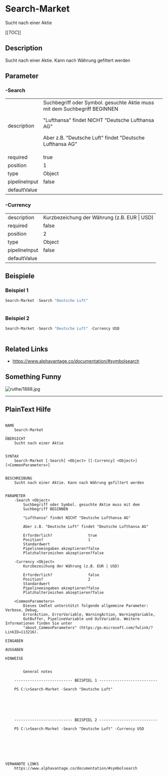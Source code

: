 ﻿# Search-Market
Sucht nach einer Aktie


[[_TOC_]]

## Description


Sucht nach einer Aktie. Kann nach Währung gefiltert werden





## Parameter

### -Search


<table><tr><td>description</td><td>
Suchbegriff oder Symbol. gesuchte Aktie muss mit dem
Suchbegriff BEGINNEN

"Lufthansa" findet NICHT "Deutsche Lufthansa AG"

Aber z.B. "Deutsche Luft" findet "Deutsche Lufthansa AG"



</td></tr>
<tr><td>required</td><td>true
</td></tr>
<tr><td>position</td><td>1
</td></tr>
<tr><td>type</td><td>Object
</td></tr>
<tr><td>pipelineInput</td><td>false
</td></tr>
<tr><td>defaultValue</td><td>
</td></tr>
</table>

### -Currency


<table><tr><td>description</td><td>
Kurzbezeichung der Währung (z.B. EUR | USD)



</td></tr>
<tr><td>required</td><td>false
</td></tr>
<tr><td>position</td><td>2
</td></tr>
<tr><td>type</td><td>Object
</td></tr>
<tr><td>pipelineInput</td><td>false
</td></tr>
<tr><td>defaultValue</td><td>
</td></tr>
</table>

## Beispiele

### Beispiel 1
```powershell
Search-Market -Search "Deutsche Luft"
     
```
### Beispiel 2
```powershell
Search-Market -Search "Deutsche Luft" -Currency USD
     
```
## Related Links

 * https://www.alphavantage.co/documentation/#symbolsearch

## Something Funny

![ruthe/1888.jpg](../../../doc/resource/comics/ruthe/1888.jpg)

---
## PlainText Hilfe

```

NAME
    Search-Market
    
ÜBERSICHT
    Sucht nach einer Aktie
    
    
SYNTAX
    Search-Market [-Search] <Object> [[-Currency] <Object>] [<CommonParameters>]
    
    
BESCHREIBUNG
    Sucht nach einer Aktie. Kann nach Währung gefiltert werden
    

PARAMETER
    -Search <Object>
        Suchbegriff oder Symbol. gesuchte Aktie muss mit dem
        Suchbegriff BEGINNEN
        
        "Lufthansa" findet NICHT "Deutsche Lufthansa AG"
        
        Aber z.B. "Deutsche Luft" findet "Deutsche Lufthansa AG"
        
        Erforderlich?                true
        Position?                    1
        Standardwert                 
        Pipelineeingaben akzeptieren?false
        Platzhalterzeichen akzeptieren?false
        
    -Currency <Object>
        Kurzbezeichung der Währung (z.B. EUR | USD)
        
        Erforderlich?                false
        Position?                    2
        Standardwert                 
        Pipelineeingaben akzeptieren?false
        Platzhalterzeichen akzeptieren?false
        
    <CommonParameters>
        Dieses Cmdlet unterstützt folgende allgemeine Parameter: Verbose, Debug,
        ErrorAction, ErrorVariable, WarningAction, WarningVariable,
        OutBuffer, PipelineVariable und OutVariable. Weitere Informationen finden Sie unter 
        "about_CommonParameters" (https:/go.microsoft.com/fwlink/?LinkID=113216). 
    
EINGABEN
    
AUSGABEN
    
HINWEISE
    
    
        General notes
    
    -------------------------- BEISPIEL 1 --------------------------
    
    PS C:\>Search-Market -Search "Deutsche Luft"
    
    
    
    
    
    
    -------------------------- BEISPIEL 2 --------------------------
    
    PS C:\>Search-Market -Search "Deutsche Luft" -Currency USD
    
    
    
    
    
    
    
VERWANDTE LINKS
    https://www.alphavantage.co/documentation/#symbolsearch



```

